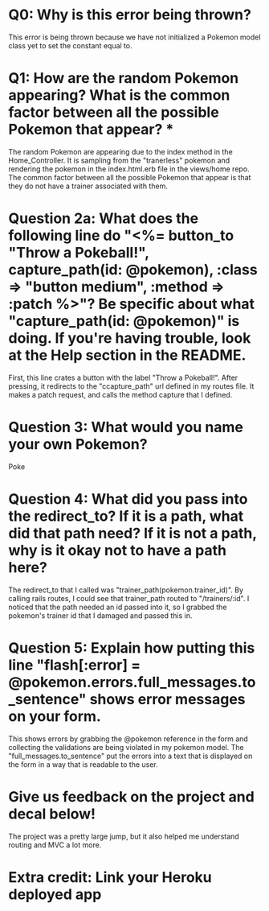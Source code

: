 # Q0: Why is this error being thrown?
This error is being thrown because we have not initialized a Pokemon model class yet to set the constant equal to.

# Q1: How are the random Pokemon appearing? What is the common factor between all the possible Pokemon that appear? *
The random Pokemon are appearing due to the index method in the Home_Controller. It is sampling from the "tranerless" pokemon and rendering the pokemon in the index.html.erb file in the views/home repo. The common factor between all the possible Pokemon that appear is that they do not have a trainer associated with them.

# Question 2a: What does the following line do "<%= button_to "Throw a Pokeball!", capture_path(id: @pokemon), :class => "button medium", :method => :patch %>"? Be specific about what "capture_path(id: @pokemon)" is doing. If you're having trouble, look at the Help section in the README.
First, this line crates a button with the label "Throw a Pokeball!". After pressing, it redirects to the "ccapture_path" url defined in my routes file. It makes a patch request, and calls the method capture that I defined.

# Question 3: What would you name your own Pokemon?
Poke

# Question 4: What did you pass into the redirect_to? If it is a path, what did that path need? If it is not a path, why is it okay not to have a path here?
The redirect_to that I called was "trainer_path(pokemon.trainer_id)". By calling rails routes, I could see that trainer_path routed to "/trainers/:id". I noticed that the path needed an id passed into it, so I grabbed the pokemon's trainer id that I damaged and passed this in.

# Question 5: Explain how putting this line "flash[:error] = @pokemon.errors.full_messages.to_sentence" shows error messages on your form.
This shows errors by grabbing the @pokemon reference in the form and collecting the validations are being violated in my pokemon model. The "full_messages.to_sentence" put the errors into a text that is displayed on the form in a way that is readable to the user.

# Give us feedback on the project and decal below!
The project was a pretty large jump, but it also helped me understand routing and MVC a lot more.

# Extra credit: Link your Heroku deployed app
